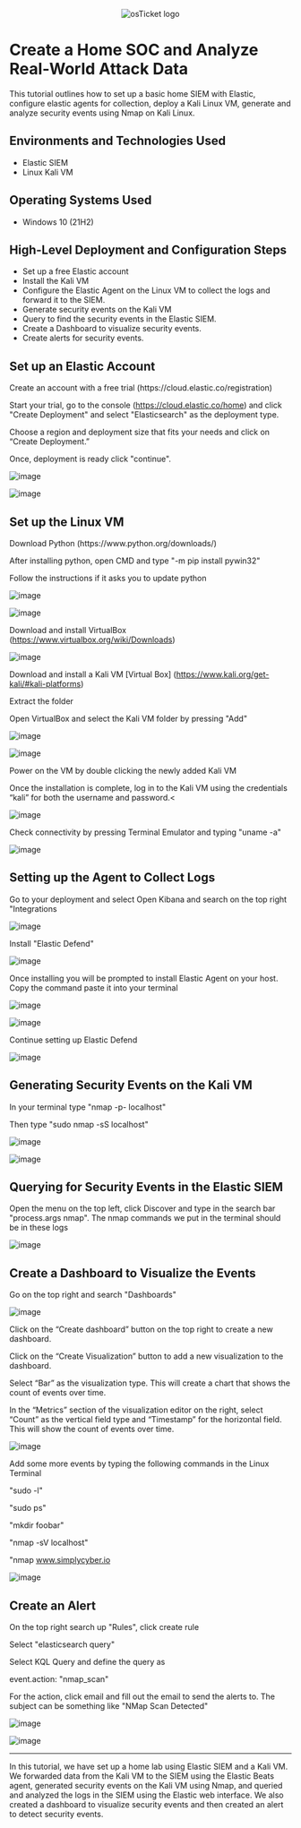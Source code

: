 <p align="center"><img src="https://images.contentstack.io/v3/assets/bltefdd0b53724fa2ce/blt0a8f8d63938463bc/5d01b52bae9baaf01450ac67/introducing-elastic-siem-2.png" alt="osTicket logo"/></p>

<h1>Create a Home SOC and Analyze Real-World Attack Data</h1>
This tutorial outlines how to set up a basic home SIEM with Elastic, configure elastic agents for collection, deploy a Kali Linux VM, generate and analyze security events using Nmap on Kali Linux.<br/>

<h2>Environments and Technologies Used</h2>

- Elastic SIEM
- Linux Kali VM

<h2>Operating Systems Used </h2>

- Windows 10</b> (21H2)

<h2>High-Level Deployment and Configuration Steps</h2>

- Set up a free Elastic account
- Install the Kali VM
- Configure the Elastic Agent on the Linux VM to collect the logs and forward it to the SIEM.
- Generate security events on the Kali VM
- Query to find the security events in the Elastic SIEM.
- Create a Dashboard to visualize security events.
- Create alerts for security events.

<h2>Set up an Elastic Account</h2>

<p>Create an account with a free trial (https://cloud.elastic.co/registration) 

Start your trial, go to the console (https://cloud.elastic.co/home) and click "Create Deployment" and select "Elasticsearch" as the deployment type.

Choose a region and deployment size that fits your needs and click on “Create Deployment.”

Once, deployment is ready click "continue".</p>

![image](https://github.com/user-attachments/assets/5c7e3b27-bf55-4e4f-8024-afc6a8909fd7)

![image](https://github.com/user-attachments/assets/c4bbe33b-ea84-4ee7-afe4-a2cf2755f1e7)

<h2>Set up the Linux VM</h2>

<p>Download Python (https://www.python.org/downloads/)

After installing python, open CMD and type "-m pip install pywin32"

Follow the instructions if it asks you to update python 

![image](https://github.com/user-attachments/assets/c3a444fe-f4e9-4cb1-badf-2b22993e31f8)

![image](https://github.com/user-attachments/assets/0fb66df7-c010-401c-9e09-cfb60c6f2612)

Download and install VirtualBox (https://www.virtualbox.org/wiki/Downloads) 

![image](https://github.com/user-attachments/assets/cea07642-dfd3-4b25-9f09-f089d8c0aab9)

Download and install a Kali VM [Virtual Box] (https://www.kali.org/get-kali/#kali-platforms)

Extract the folder

Open VirtualBox and select the Kali VM folder by pressing "Add"</p>

![image](https://github.com/user-attachments/assets/0972746d-173e-43e2-8cdd-ec75ae0ed4ea)

![image](https://github.com/user-attachments/assets/2dcbfc61-1539-4d28-b875-2b1edcb420b7)

<p>Power on the VM by double clicking the newly added Kali VM

Once the installation is complete, log in to the Kali VM using the credentials “kali” for both the username and password.<</p>

![image](https://github.com/user-attachments/assets/fef8e0f3-da18-40d8-9b79-d32c8eb3ae2f)

<p>Check connectivity by pressing Terminal Emulator and typing "uname -a"</p>

![image](https://github.com/user-attachments/assets/de8a0e2b-f777-4ad5-ae8f-e874fbde9122)

<h2>Setting up the Agent to Collect Logs</h2>

<p>Go to your deployment and select Open Kibana and search on the top right "Integrations</p>

![image](https://github.com/user-attachments/assets/f59a75a8-72a3-47d2-a1ec-46826ea1c5fc)

<p>Install "Elastic Defend"</p>

![image](https://github.com/user-attachments/assets/cffef0c0-c032-46ec-82cd-0c29c456523d)

<p>Once installing you will be prompted to install Elastic Agent on your host. Copy the command paste it into your terminal</p>

![image](https://github.com/user-attachments/assets/259c9574-25be-42a0-8387-5da9d2c3d353)

![image](https://github.com/user-attachments/assets/99006267-0590-4b0e-93a1-3cdd88a1232a)

<p>Continue setting up Elastic Defend</p>

![image](https://github.com/user-attachments/assets/63c2f8f7-dc3f-4600-8d4b-27f8a24f5fde)

<h2>Generating Security Events on the Kali VM</h2>

<p>In your terminal type "nmap -p- localhost"

Then type "sudo nmap -sS localhost"</p>

![image](https://github.com/user-attachments/assets/dc03e700-e577-4639-976d-3ebe397d82a4)

![image](https://github.com/user-attachments/assets/211dc5a2-68fb-4eef-897a-75ba3853238b)

<h2>Querying for Security Events in the Elastic SIEM</h2>

<p>Open the menu on the top left, click Discover and type in the search bar "process.args nmap". The nmap commands we put in the terminal should be in these logs</p>

![image](https://github.com/user-attachments/assets/151278b5-808b-4d17-909f-61f8192a2765)

<h2>Create a Dashboard to Visualize the Events</h2>

<p>Go on the top right and search "Dashboards"</p>

![image](https://github.com/user-attachments/assets/0eba3c0e-7b12-4bef-b43b-d933a9626270)

<p>Click on the “Create dashboard” button on the top right to create a new dashboard.

Click on the “Create Visualization” button to add a new visualization to the dashboard.

Select “Bar” as the visualization type. This will create a chart that shows the count of events over time.

In the “Metrics” section of the visualization editor on the right, select “Count” as the vertical field type and “Timestamp” for the horizontal field. This will show the count of events over time.</p>

![image](https://github.com/user-attachments/assets/1be6fde3-177a-4a27-b38b-76da03c3e879)

<p>Add some more events by typing the following commands in the Linux Terminal

"sudo -l"

"sudo ps"

"mkdir foobar"

"nmap -sV localhost"

"nmap www.simplycyber.io</p>

![image](https://github.com/user-attachments/assets/138896ce-d951-4dbf-a5df-8b0b0b72380a)

<h2>Create an Alert</h2>

<p>On the top right search up "Rules", click create rule

Select "elasticsearch query"

Select KQL Query and define the query as

event.action: "nmap_scan"

For the action, click email and fill out the email to send the alerts to. The subject can be something like "NMap Scan Detected"</p>

![image](https://github.com/user-attachments/assets/76d1b9ab-877c-42bf-9a6c-fb5df261fbdd)

![image](https://github.com/user-attachments/assets/e1d0ca59-3f36-40ec-a536-70e852d50201)

<hr>

<p>In this tutorial, we have set up a home lab using Elastic SIEM and a Kali VM. We forwarded data from the Kali VM to the SIEM using the Elastic Beats agent, generated security events on the Kali VM using Nmap, and queried and analyzed the logs in the SIEM using the Elastic web interface. We also created a dashboard to visualize security events and then created an alert to detect security events.</p>
